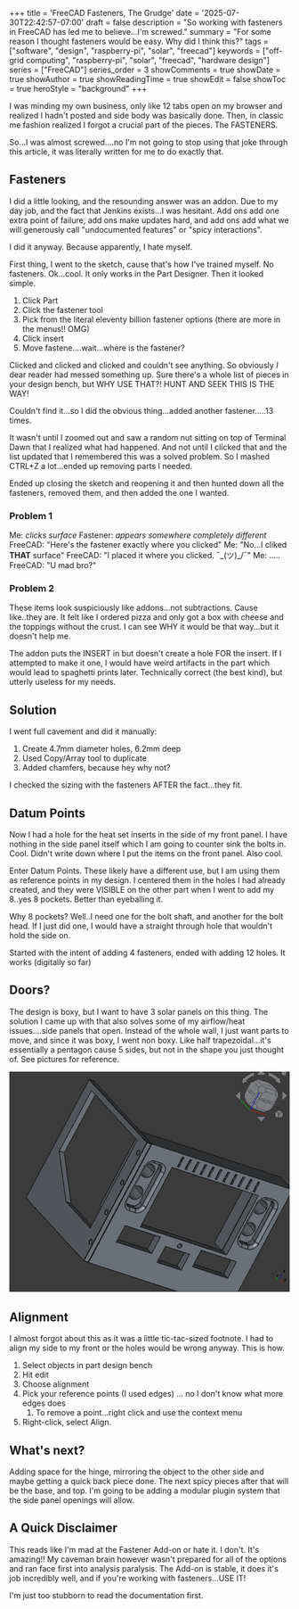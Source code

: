 +++
title = 'FreeCAD Fasteners, The Grudge'
date = '2025-07-30T22:42:57-07:00'
draft = false
description = "So working with fasteners in FreeCAD has led me to believe...I'm screwed."
summary = "For some reason I thought fasteners would be easy. Why did I think this?"
tags = ["software", "design", "raspberry-pi", "solar", "freecad"]
keywords = ["off-grid computing", "raspberry-pi", "solar", "freecad", "hardware design"]
series = ["FreeCAD"]
series_order = 3
showComments = true
showDate = true
showAuthor = true
showReadingTime = true
showEdit = false
showToc = true
heroStyle = "background"
+++

I was minding my own business, only like 12 tabs open on my browser and realized I hadn't posted and side body was basically done. Then, in classic me fashion realized I forgot a crucial part of the pieces. The FASTENERS. 

So...I was almost screwed....no I'm not going to stop using that joke through this article, it was literally written for me to do exactly that.

## Fasteners

I did a little looking, and the resounding answer was an addon. Due to my day job, and the fact that Jenkins exists...I was hesitant. Add ons add one extra point of failure, add ons make updates hard, and add ons add what we will generously call "undocumented features" or "spicy interactions". 

I did it anyway. Because apparently, I hate myself.

First thing, I went to the sketch, cause that's how I've trained myself. No fasteners. Ok...cool. It only works in the Part Designer. Then it looked simple.

1. Click Part
1. Click the fastener tool
1. Pick from the literal eleventy billion fastener options (there are more in the menus!! OMG)
1. Click insert
1. Move fastene....wait...where is the fastener?

Clicked and clicked and clicked and couldn't see anything. So obviously *I* dear reader had messed something up. Sure there's a whole list of pieces in your design bench, but WHY USE THAT?! HUNT AND SEEK THIS IS THE WAY!

Couldn't find it...so I did the obvious thing...added another fastener.....13 times.

It wasn't until I zoomed out and saw a random nut sitting on top of Terminal Dawn that I realized what had happened. And not until I clicked that and the list updated that I remembered this was a solved problem. So I mashed CTRL+Z a lot...ended up removing parts I needed. 

Ended up closing the sketch and reopening it and then hunted down all the fasteners, removed them, and then added the one I wanted.

### Problem 1

Me: *clicks surface*
Fastener: *appears somewhere completely different*
FreeCAD: "Here's the fastener exactly where you clicked"
Me: "No...I cliked **THAT** surface"
FreeCAD: "I placed it where you clicked. ¯\_(ツ)_/¯"
Me: .....
FreeCAD: "U mad bro?"

### Problem 2

These items look suspiciously like addons...not subtractions. Cause like..they are. It felt like I ordered pizza and only got a box with cheese and the toppings without the crust. I can see WHY it would be that way...but it doesn't help me.

The addon puts the INSERT in but doesn't create a hole FOR the insert. If I attempted to make it one, I would have weird artifacts in the part which would lead to spaghetti prints later. Technically correct (the best kind), but utterly useless for my needs.

## Solution

I went full cavement and did it manually:

1. Create 4.7mm diameter holes, 6.2mm deep
1. Used Copy/Array tool to duplicate
1. Added chamfers, because hey why not?

I checked the sizing with the fasteners AFTER the fact...they fit.

## Datum Points

Now I had a hole for the heat set inserts in the side of my front panel. I have nothing in the side panel itself which I am going to counter sink the bolts in. Cool. Didn't write down where I put the items on the front panel. Also cool. 

Enter Datum Points. These likely have a different use, but I am using them as reference points in my design. I centered them in the holes I had already created, and they were VISIBLE on the other part when I went to add my 8..yes 8 pockets. Better than eyeballing it. 

Why 8 pockets? Well..I need one for the bolt shaft, and another for the bolt head. If I just did one, I would have a straight through hole that wouldn't hold the side on. 

Started with the intent of adding 4 fasteners, ended with adding 12 holes. It works (digitally so far)

## Doors?

The design is boxy, but I want to have 3 solar panels on this thing. The solution I came up with that also solves some of my airflow/heat issues....side panels that open. Instead of the whole wall, I just want parts to move, and since it was boxy, I went non boxy. Like half trapezoidal...it's essentially a pentagon cause 5 sides, but not in the shape you just thought of. See pictures for reference.

![Side Panel](terminaldawn-sidepanel.png)

## Alignment

I almost forgot about this as it was a little tic-tac-sized footnote. I had to align my side to my front or the holes would be wrong anyway. This is how.

1. Select objects in part design bench
1. Hit edit
1. Choose alignment
1. Pick your reference points (I used edges) ... no I don't know what more edges does
    1. To remove a point...right click and use the context menu
1. Right-click, select Align.

## What's next?

Adding space for the hinge, mirroring the object to the other side and maybe getting a quick back piece done. The next spicy pieces after that will be the base, and top. I'm going to be adding a modular plugin system that the side panel openings will allow.

## A Quick Disclaimer

This reads like I'm mad at the Fastener Add-on or hate it. I don't. It's amazing!! My caveman brain however wasn't prepared for all of the options and ran face first into analysis paralysis. The Add-on is stable, it does it's job incredibly well, and if you're working with fasteners...USE IT!

I'm just too stubborn to read the documentation first. 
